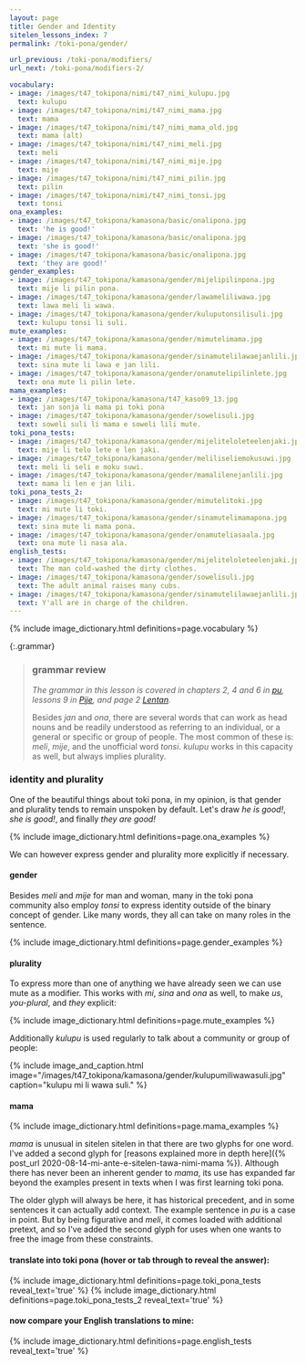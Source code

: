 ```yaml
---
layout: page
title: Gender and Identity
sitelen_lessons_index: 7
permalink: /toki-pona/gender/

url_previous: /toki-pona/modifiers/
url_next: /toki-pona/modifiers-2/

vocabulary:
- image: /images/t47_tokipona/nimi/t47_nimi_kulupu.jpg
  text: kulupu
- image: /images/t47_tokipona/nimi/t47_nimi_mama.jpg
  text: mama
- image: /images/t47_tokipona/nimi/t47_nimi_mama_old.jpg
  text: mama (alt)
- image: /images/t47_tokipona/nimi/t47_nimi_meli.jpg
  text: meli
- image: /images/t47_tokipona/nimi/t47_nimi_mije.jpg
  text: mije
- image: /images/t47_tokipona/nimi/t47_nimi_pilin.jpg
  text: pilin
- image: /images/t47_tokipona/nimi/t47_nimi_tonsi.jpg
  text: tonsi
ona_examples:
- image: /images/t47_tokipona/kamasona/basic/onalipona.jpg
  text: 'he is good!'
- image: /images/t47_tokipona/kamasona/basic/onalipona.jpg
  text: 'she is good!'
- image: /images/t47_tokipona/kamasona/basic/onalipona.jpg
  text: 'they are good!'
gender_examples:
- image: /images/t47_tokipona/kamasona/gender/mijelipilinpona.jpg
  text: mije li pilin pona.
- image: /images/t47_tokipona/kamasona/gender/lawameliliwawa.jpg
  text: lawa meli li wawa.
- image: /images/t47_tokipona/kamasona/gender/kuluputonsilisuli.jpg
  text: kulupu tonsi li suli.
mute_examples:
- image: /images/t47_tokipona/kamasona/gender/mimutelimama.jpg
  text: mi mute li mama.
- image: /images/t47_tokipona/kamasona/gender/sinamutelilawaejanlili.jpg
  text: sina mute li lawa e jan lili.
- image: /images/t47_tokipona/kamasona/gender/onamutelipilinlete.jpg
  text: ona mute li pilin lete.
mama_examples:
- image: /images/t47_tokipona/kamasona/t47_kaso09_13.jpg
  text: jan sonja li mama pi toki pona
- image: /images/t47_tokipona/kamasona/gender/sowelisuli.jpg
  text: soweli suli li mama e soweli lili mute.
toki_pona_tests:
- image: /images/t47_tokipona/kamasona/gender/mijeliteloleteelenjaki.jpg
  text: mije li telo lete e len jaki.
- image: /images/t47_tokipona/kamasona/gender/meliliseliemokusuwi.jpg
  text: meli li seli e moku suwi.
- image: /images/t47_tokipona/kamasona/gender/mamalilenejanlili.jpg
  text: mama li len e jan lili.
toki_pona_tests_2:
- image: /images/t47_tokipona/kamasona/gender/mimutelitoki.jpg
  text: mi mute li toki.
- image: /images/t47_tokipona/kamasona/gender/sinamutelimamapona.jpg
  text: sina mute li mama pona.
- image: /images/t47_tokipona/kamasona/gender/onamuteliasaala.jpg
  text: ona mute li nasa ala.
english_tests:
- image: /images/t47_tokipona/kamasona/gender/mijeliteloleteelenjaki.jpg
  text: The man cold-washed the dirty clothes.
- image: /images/t47_tokipona/kamasona/gender/sowelisuli.jpg
  text: The adult animal raises many cubs.
- image: /images/t47_tokipona/kamasona/gender/sinamutelilawaejanlili.jpg
  text: Y'all are in charge of the children.
---
```


{% include image_dictionary.html definitions=page.vocabulary %}

{:.grammar}
>### grammar review
>_The grammar in this lesson is covered in chapters 2, 4 and 6 in [pu](https://www.amazon.com/dp/B012M1RLXS), lessons 9 in [Pije](http://tokipona.net/tp/janpije/okamasona.php), and page 2 [Lentan](https://rnd.neocities.org/tokipona/)._
>
> Besides _jan_ and _ona_, there are several words that can work as head nouns and be readily understood as referring to an individual, or a general or specific or group of people. The most common of these is: _meli_, _mije_, and the unofficial word _tonsi_. _kulupu_ works in this capacity as well, but always implies plurality.

### identity and plurality

One of the beautiful things about toki pona, in my opinion, is that gender and plurality tends to remain unspoken by default. Let's draw _he is good!_, _she is good!_, and finally _they are good!_

{% include image_dictionary.html definitions=page.ona_examples %}

We can however express gender and plurality more explicitly if necessary.

#### gender

Besides _meli_ and _mije_ for man and woman, many in the toki pona community also employ _tonsi_ to express identity outside of the binary concept of gender. Like many words, they all can take on many roles in the sentence.

{% include image_dictionary.html definitions=page.gender_examples %}

#### plurality

To express more than one of anything we have already seen we can use mute as a modifier. This works with _mi_, _sina_ and _ona_ as well, to make _us_, _you-plural_, and _they_ explicit:

{% include image_dictionary.html definitions=page.mute_examples %}

Additionally _kulupu_ is used regularly to talk about a community or group of people:

{% include image_and_caption.html image="/images/t47_tokipona/kamasona/gender/kulupumiliwawasuli.jpg" caption="kulupu mi li wawa suli." %}

#### mama

{% include image_dictionary.html definitions=page.mama_examples %}

_mama_ is unusual in sitelen sitelen   in that there are two glyphs for one word. I've added a second glyph for [reasons explained more in depth here]({% post_url 2020-08-14-mi-ante-e-sitelen-tawa-nimi-mama %}). Although there has never been an inherent gender to _mama_, its use has expanded far beyond the examples present in texts when I was first learning toki pona.

The older glyph will always be here, it has historical precedent, and in some sentences it can actually add context.  The example sentence in _pu_ is a case in point. But by being figurative and _meli_, it comes loaded with additional pretext, and so I've added the second glyph for uses when one wants to free the image from these constraints.

#### translate into toki pona (hover or tab through to reveal the answer):

{% include image_dictionary.html definitions=page.toki_pona_tests reveal_text='true' %}
{% include image_dictionary.html definitions=page.toki_pona_tests_2 reveal_text='true' %}

#### now compare your English translations to mine:

{% include image_dictionary.html definitions=page.english_tests reveal_text='true' %}
